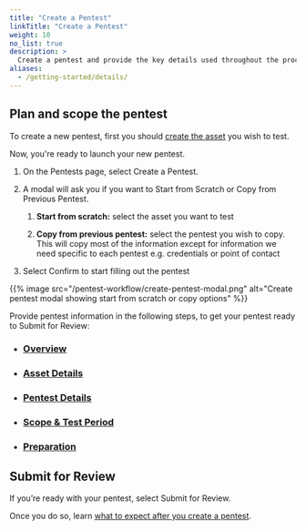 ```yaml
---
title: "Create a Pentest"
linkTitle: "Create a Pentest"
weight: 10
no_list: true
description: >
  Create a pentest and provide the key details used throughout the process.
aliases:
  - /getting-started/details/
---
```


## Plan and scope the pentest

To create a new pentest, first you should [create the asset](/assets/) you wish to test.

Now, you're ready to launch your new pentest.

1. On the Pentests page, select Create a Pentest.

2. A modal will ask you if you want to Start from Scratch or Copy from Previous Pentest.

   1. **Start from scratch:** select the asset you want to test

   2. **Copy from previous pentest:** select the pentest you wish to copy. This will copy most of the information except for information we need specific to each pentest e.g. credentials or point of contact

3. Select Confirm to start filling out the pentest

{{% image src="/pentest-workflow/create-pentest-modal.png" alt="Create pentest modal showing start from scratch or copy options" %}}


Provide pentest information in the following steps, to get your pentest ready to Submit for Review:

- ### [Overview](/pentests/create-pentest/overview)
- ### [Asset Details](/pentests/create-pentest/asset-details)
- ### [Pentest Details](/pentests/create-pentest/pentest-details)
- ### [Scope & Test Period](/pentests/create-pentest/scope-and-test-period)
- ### [Preparation](/pentests/create-pentest/preparation)

## Submit for Review

If you’re ready with your pentest, select Submit for Review.

Once you do so, learn [what to expect after you create a pentest](/getting-started/what-to-expect/).

